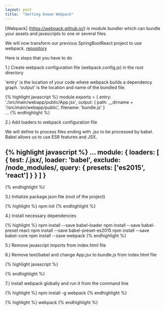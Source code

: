 ```yaml
---
layout: post
title:  "Getting known Webpack"
---
```

[Webpack] (https://webpack.github.io/) is module bundler which can bundle your assets and javascripts to one or several files. 

We will now transform our previous SpringBootReact project to use webpack. [repository](https://github.com/juhahinkula/SpringBootReact.git)

Here is steps that you have to do

1.) Create webpack configuration file (webpack.config.js) in the root directory

'entry' is the location of your code where webpack builds a dependency graph.
'output' is the location and name of the bundled file.

{% highlight javascript %}
module.exports = {
  entry: './src/main/webapp/public/App.jsx',
  output: {
    path: __dirname + '/src/main/webapp/public', 
    filename: 'bundle.js' 
}   
... 
{% endhighlight %}

2.) Add loaders to webpack configuration file

We will define to process files ending with .jsx to be processed by babel. Babel allows us to use ES6 features and JSX.

{% highlight javascript %}
 ...
 module: {
    loaders: [
      {
        test: /.jsx/,
        loader: 'babel',
        exclude: /node_modules/,
        query: {
          presets: ['es2015', 'react']
        }
      }
    ]
  }
  ---
{% endhighlight %}

3.) Initialize package.json file (root of the project)

{% highlight %}
npm init
{% endhighlight %}

4.) Install necessary dependencies

{% highlight %}
npm install --save babel-loader
npm install --save babel-preset react
npm install --save babel-preset-es2015
npm install --save babel-core
npm install --save webpack
{% endhighlight %}

5.) Remove javascript imports from index.html file

6.) Remove text/babel and change App.jsx to bundle.js from index.html file

{% highlight javascript %}
<script src="/public/bundle.js"></script>
{% endhighlight %}

7.) install webpack globally and run it from the command line

{% highlight %}
npm install -g webpack
{% endhighlight %}

{% highlight %}
webpack
{% endhighlight %}
